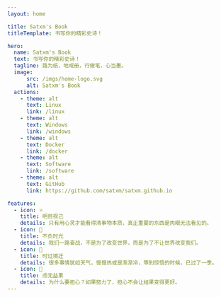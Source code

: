 ```yaml
---
layout: home

title: Satxm's Book
titleTemplate: 书写你的精彩史诗！

hero:
  name: Satxm's Book
  text: 书写你的精彩史诗！
  tagline: 路为纸，地成册，行做笔，心当墨。
  image:
      src: /imgs/home-logo.svg
      alt: Satxm's Book
  actions:
    - theme: alt
      text: Linux
      link: /linux
    - theme: alt
      text: Windows
      link: /windows
    - theme: alt
      text: Docker
      link: /docker
    - theme: alt
      text: Software
      link: /software
    - theme: alt
      text: GitHub
      link: https://github.com/satxm/satxm.github.io

features:
  - icon: ⭐
    title: 明目视己
    details: 只有用心灵才能看得清事物本质，真正重要的东西是肉眼无法看见的。
  - icon: 📖
    title: 不负时光
    details: 我们一路奋战，不是为了改变世界，而是为了不让世界改变我们。
  - icon: 🧊
    title: 时过境迁
    details: 很多事情犹如天气，慢慢热或是渐渐冷，等到惊悟的时候，已过了一季。
  - icon: 📝
    title: 虑无益果
    details: 为什么要担心？如果努力了，担心不会让结果变得更好。
---
```




